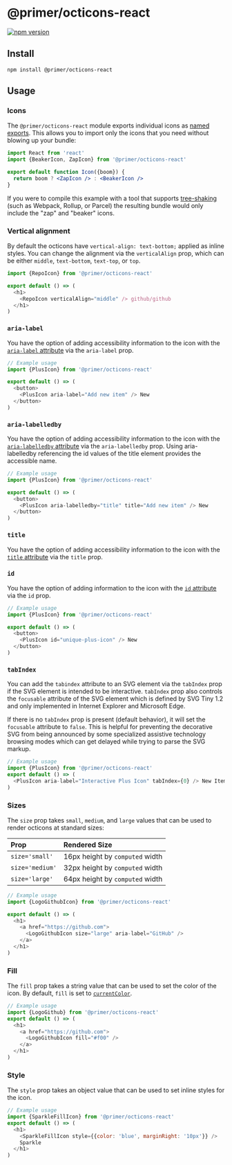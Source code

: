 # @primer/octicons-react

[![npm version](https://img.shields.io/npm/v/@primer/octicons-react.svg)](https://www.npmjs.org/package/@primer/octicons-react)

## Install

```shell
npm install @primer/octicons-react
```

## Usage

### Icons

The `@primer/octicons-react` module exports individual icons as [named
exports](https://ponyfoo.com/articles/es6-modules-in-depth#named-exports). This
allows you to import only the icons that you need without blowing up your
bundle:

```jsx
import React from 'react'
import {BeakerIcon, ZapIcon} from '@primer/octicons-react'

export default function Icon({boom}) {
  return boom ? <ZapIcon /> : <BeakerIcon />
}
```

If you were to compile this example with a tool that supports [tree-shaking][]
(such as Webpack, Rollup, or Parcel) the resulting bundle would only include
the "zap" and "beaker" icons.

### Vertical alignment

By default the octicons have `vertical-align: text-bottom;` applied as inline
styles. You can change the alignment via the `verticalAlign` prop, which can be
either `middle`, `text-bottom`, `text-top`, or `top`.

```js
import {RepoIcon} from '@primer/octicons-react'

export default () => (
  <h1>
    <RepoIcon verticalAlign="middle" /> github/github
  </h1>
)
```

### `aria-label`

You have the option of adding accessibility information to the icon with the
[`aria-label` attribute][aria-label] via the `aria-label` prop.

```js
// Example usage
import {PlusIcon} from '@primer/octicons-react'

export default () => (
  <button>
    <PlusIcon aria-label="Add new item" /> New
  </button>
)
```

### `aria-labelledby`

You have the option of adding accessibility information to the icon with the
[`aria-labelledby` attribute][aria-labelledby] via the `aria-labelledby` prop. Using aria-labelledby referencing the id values of the title element provides the accessible name.

```js
// Example usage
import {PlusIcon} from '@primer/octicons-react'

export default () => (
  <button>
    <PlusIcon aria-labelledby="title" title="Add new item" /> New
  </button>
)
```

### `title`

You have the option of adding accessibility information to the icon with the
[`title` attribute][title] via the `title` prop.

### `id`

You have the option of adding information to the icon with the
[`id` attribute][id] via the `id` prop.

```js
// Example usage
import {PlusIcon} from '@primer/octicons-react'

export default () => (
  <button>
    <PlusIcon id="unique-plus-icon" /> New
  </button>
)
```

### `tabIndex`

You can add the `tabindex` attribute to an SVG element via the `tabIndex` prop if the SVG element is intended to be interactive.
`tabIndex` prop also controls the `focusable` attribute of the SVG element which is defined by SVG Tiny 1.2 and only implemented in
Internet Explorer and Microsoft Edge.

If there is no `tabIndex` prop is present (default behavior), it will set the `focusable` attribute to `false`. This is helpful
for preventing the decorative SVG from being announced by some specialized assistive technology browsing modes which can get delayed
while trying to parse the SVG markup.

```js
// Example usage
import {PlusIcon} from '@primer/octicons-react'
export default () => (
  <PlusIcon aria-label="Interactive Plus Icon" tabIndex={0} /> New Item
)
```

### Sizes

The `size` prop takes `small`, `medium`, and `large` values that can be used to
render octicons at standard sizes:

| Prop            | Rendered Size                   |
| :-------------- | :------------------------------ |
| `size='small'`  | 16px height by `computed` width |
| `size='medium'` | 32px height by `computed` width |
| `size='large'`  | 64px height by `computed` width |

```js
// Example usage
import {LogoGithubIcon} from '@primer/octicons-react'

export default () => (
  <h1>
    <a href="https://github.com">
      <LogoGithubIcon size="large" aria-label="GitHub" />
    </a>
  </h1>
)
```

### Fill

The `fill` prop takes a string value that can be used to set the color of the icon.
By default, `fill` is set to [`currentColor`](https://css-tricks.com/currentcolor/).

```js
// Example usage
import {LogoGithub} from '@primer/octicons-react'
export default () => (
  <h1>
    <a href="https://github.com">
      <LogoGithubIcon fill="#f00" />
    </a>
  </h1>
)
```

### Style

The `style` prop takes an object value that can be used to set inline styles for the icon.

```js
// Example usage
import {SparkleFillIcon} from '@primer/octicons-react'
export default () => (
  <h1>
    <SparkleFillIcon style={{color: 'blue', marginRight: '10px'}} />
    Sparkle
  </h1>
)
```

[octicons]: https://primer.style/octicons/
[primer]: https://github.com/primer/primer
[docs]: http://primercss.io/
[npm]: https://www.npmjs.com/
[install-npm]: https://docs.npmjs.com/getting-started/installing-node
[tree-shaking]: https://developer.mozilla.org/en-US/docs/Glossary/Tree_shaking
[aria-label]: https://developer.mozilla.org/en-US/docs/Web/Accessibility/ARIA/Attributes/aria-label
[aria-labelledby]: https://developer.mozilla.org/en-US/docs/Web/Accessibility/ARIA/Attributes/aria-labelledby
[title]: https://developer.mozilla.org/en-US/docs/Web/HTML/Element/title
[id]: https://developer.mozilla.org/en-US/docs/Web/HTML/Global_attributes/id
